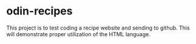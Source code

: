 # odin-recipes

This project is to test coding a recipe website and sending to github. This will demonstrate proper utilization of the HTML language.

